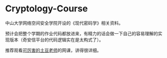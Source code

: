 # Cryptology-Course
中山大学网络空间安全学院开设的《现代密码学》相关资料。

预计会把整个学期的作业代码都放进来，有精力的话会做一下自己的容易理解的实现版本（奇安信平台的代码逻辑实在是太构式了）。

推荐观看[可厉害的土豆老师](https://space.bilibili.com/253413704/video)的网课，讲得很详细。
